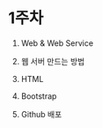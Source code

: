 # 1주차



1. <a herf = "Web & Web Service.md">Web & Web Service</a>

2. <a herf = "웹 서버 만드는 방법.md">웹 서버 만드는 방법</a>

3. <a herf = "HTML.md">HTML</a>

4. <a herf = "Bootstrap.md">Bootstrap</a>

5. <a herf = "Github 배포.md">Github 배포</a>

   